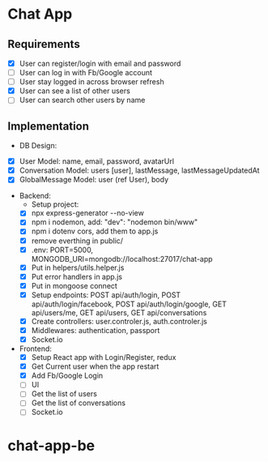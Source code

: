 # Chat App

## Requirements

- [x] User can register/login with email and password
- [ ] User can log in with Fb/Google account
- [ ] User stay logged in across browser refresh
- [x] User can see a list of other users
- [ ] User can search other users by name

## Implementation

- DB Design:
- [x] User Model: name, email, password, avatarUrl
- [x] Conversation Model: users [user], lastMessage, lastMessageUpdatedAt
- [x] GlobalMessage Model: user (ref User), body
- Backend:
  - Setup project:
  - [x] npx express-generator --no-view
  - [x] npm i nodemon, add: "dev": "nodemon bin/www"
  - [x] npm i dotenv cors, add them to app.js
  - [x] remove everthing in public/
  - [x] .env: PORT=5000, MONGODB_URI=mongodb://localhost:27017/chat-app
  - [x] Put in helpers/utils.helper.js
  - [x] Put error handlers in app.js
  - [x] Put in mongoose connect
  - [x] Setup endpoints: POST api/auth/login, POST api/auth/login/facebook, POST api/auth/login/google, GET api/users/me, GET api/users, GET api/conversations
  - [x] Create controllers: user.controler.js, auth.controler.js
  - [x] Middlewares: authentication, passport
  - [x] Socket.io
- Frontend:
  - [x] Setup React app with Login/Register, redux
  - [x] Get Current user when the app restart
  - [x] Add Fb/Google Login
  - [ ] UI
  - [ ] Get the list of users
  - [ ] Get the list of conversations
  - [ ] Socket.io

# chat-app-be
